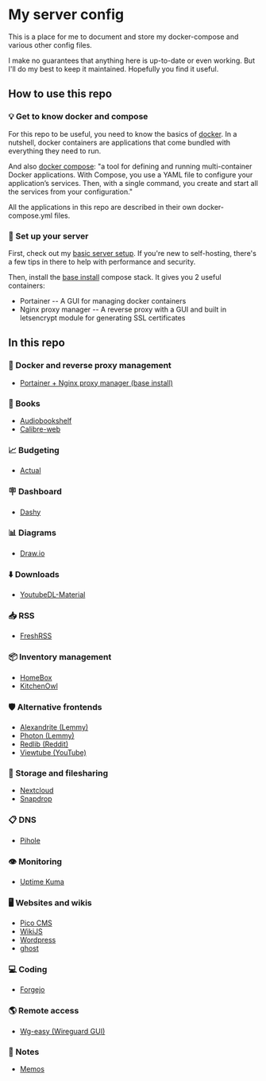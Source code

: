 # My server config

This is a place for me to document and store my docker-compose and various other config files.

I make no guarantees that anything here is up-to-date or even working. But I'll do my best to keep it maintained. Hopefully you find it useful.

## How to use this repo

### :bulb: Get to know docker and compose

For this repo to be useful, you need to know the basics of [docker](https://www.docker.com/). In a nutshell, docker containers are applications that come bundled with everything they need to run. 

And also [docker compose](https://docs.docker.com/compose/): "a tool for defining and running multi-container Docker applications. With Compose, you use a YAML file to configure your application’s services. Then, with a single command, you create and start all the services from your configuration." 

All the applications in this repo are described in their own docker-compose.yml files.

### :rocket: Set up your server

First, check out my [basic server setup](setup/basic%20server%20setup). If you're new to self-hosting, there's a few tips in there to help with performance and security.

Then, install the [base install](setup/base%20install) compose stack. It gives you 2 useful containers:

- Portainer -- A GUI for managing docker containers
- Nginx proxy manager -- A reverse proxy with a GUI and built in letsencrypt module for generating SSL certificates



## In this repo

### :construction_worker: Docker and reverse proxy management

- [Portainer + Nginx proxy manager (base install)](setup/base%20install)

### :book: Books

- [Audiobookshelf](/containers/audiobookshelf/)
- [Calibre-web](/containers/calibre-web)

### :chart_with_upwards_trend: Budgeting

- [Actual](/containers/actualbudget/)

### :placard: Dashboard

- [Dashy](/containers/dashy)

### :bar_chart: Diagrams

- [Draw.io](/containers/draw-io)

### :arrow_down: Downloads

- [YoutubeDL-Material](/containers/youtubedl-material)

### :inbox_tray: RSS

- [FreshRSS](/containers/freshrss)

### :package: Inventory management

- [HomeBox](/containers/homebox)
- [KitchenOwl](/containers/kitchenowl)

### :shield: Alternative frontends

- [Alexandrite (Lemmy)](/containers/alexandrite)
- [Photon (Lemmy)](/containers/photon)
- [Redlib (Reddit)](/containers/redlib)
- [Viewtube (YouTube)](/containers/viewtube)

### :open_file_folder: Storage and filesharing

- [Nextcloud](/containers/nextcloud)
- [Snapdrop](/containers/snapdrop)

### :clipboard: DNS

- [Pihole](/containers/pihole)

### :eye: Monitoring

- [Uptime Kuma](/containers/uptime%20kuma)

### :desktop_computer: Websites and wikis

- [Pico CMS](/containers/pico-cms)
- [WikiJS](/containers/wikijs)
- [Wordpress](/containers/wordpress)
- [ghost](/containers/ghost)

### :computer: Coding

- [Forgejo](/containers/forgejo)

### :earth_americas: Remote access

- [Wg-easy (Wireguard GUI)](/containers/wg-easy)

### :notebook: Notes

- [Memos](/containers/memos)
